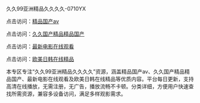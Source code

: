久久99亚洲精品久久久久-0710YX

点击访问：<a href="https://heiliaoxqkkct.pages.dev">精品国产av</a>

点击访问：<a href="https://heiliaoxwd5i8.pages.dev">久久国产精品精品国产</a>

点击访问：<a href="https://heiliaowt0d7p.pages.dev">最新电影在线观看</a>

点击访问：<a href="https://heiliaoga6s9v.pages.dev">欧美日韩在线精品</a>

本专区专注“久久99亚洲精品久久久久”资源，涵盖精品国产av、久久国产精品精品国产、最新电影在线观看及欧美日韩在线精品等优质内容。平台每日更新，支持高清在线播放，无需注册，无广告，播放流畅不卡顿。分类详细，方便用户快速查找所需资源，兼容多设备访问，满足多样观影需求。

<span style="display:none;">[Canonical link](https://github.com/hai20250710/so38 ）</span>
